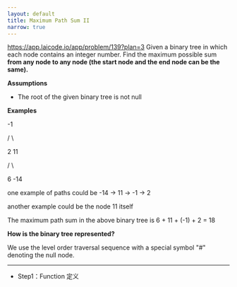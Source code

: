 ```yaml
---
layout: default
title: Maximum Path Sum II
narrow: true
---
```


https://app.laicode.io/app/problem/139?plan=3
Given a binary tree in which each node contains an integer number. Find the maximum possible sum **from any node to any node (the start node and the end node can be the same).**

**Assumptions**

- ​The root of the given binary tree is not null

**Examples**

-1

/ \

2 11

/ \

6 -14

one example of paths could be -14 -> 11 -> -1 -> 2

another example could be the node 11 itself

The maximum path sum in the above binary tree is 6 + 11 + (-1) + 2 = 18

**How is the binary tree represented?**

We use the level order traversal sequence with a special symbol "#" denoting the null node.

---

- Step1：Function 定义

```

```
